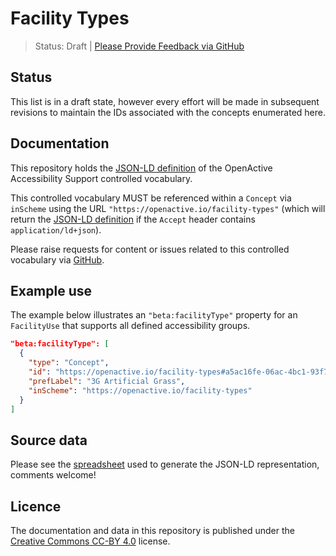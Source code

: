# Facility Types

> Status: Draft | [Please Provide Feedback via GitHub](https://github.com/openactive/facility-types/issues)

## Status

This list is in a draft state, however every effort will be made in subsequent revisions to maintain the IDs associated with the concepts enumerated here.

## Documentation

This repository holds the [JSON-LD definition](https://www.openactive.io/facility-types/facility-types.jsonld) of the OpenActive Accessibility Support controlled vocabulary.

This controlled vocabulary MUST be referenced within a `Concept` via `inScheme` using the URL `"https://openactive.io/facility-types"` (which will return the [JSON-LD definition](https://www.openactive.io/facility-types/facility-types.jsonld) if the `Accept` header contains `application/ld+json`).

Please raise requests for content or issues related to this controlled vocabulary via [GitHub](https://github.com/openactive/facility-types/issues). 

## Example use

The example below illustrates an `"beta:facilityType"` property for an `FacilityUse` that supports all defined accessibility groups.

```json
"beta:facilityType": [
  {
    "type": "Concept",
    "id": "https://openactive.io/facility-types#a5ac16fe-06ac-4bc1-93f7-69ff3bfcf3b9",
    "prefLabel": "3G Artificial Grass",
    "inScheme": "https://openactive.io/facility-types"
  }
]
```

## Source data

Please see the [spreadsheet](https://docs.google.com/spreadsheets/d/1ZZ1J13Ry3y8p5nA2Voady98A3dZocvGebuNu1PYIveI/edit#gid=0) used to generate the JSON-LD representation, comments welcome!


## Licence

The documentation and data in this repository is published under the [Creative Commons CC-BY 4.0](https://creativecommons.org/licenses/by/4.0/) license.

